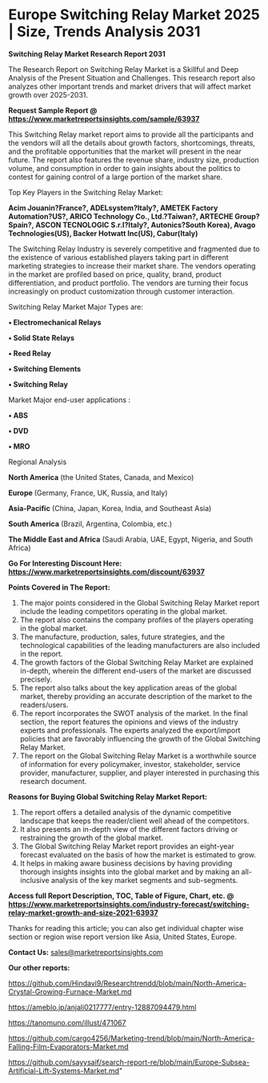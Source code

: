 # Europe Switching Relay Market 2025 | Size, Trends Analysis 2031

<strong>Switching Relay Market Research Report 2031</strong>

The Research Report on Switching Relay Market is a Skillful and Deep Analysis of the Present Situation and Challenges. This research report also analyzes other important trends and market drivers that will affect market growth over 2025-2031.

<strong>Request Sample Report @ <a href=https://www.marketreportsinsights.com/sample/63937>https://www.marketreportsinsights.com/sample/63937</a></strong>

This Switching Relay market report aims to provide all the participants and the vendors will all the details about growth factors, shortcomings, threats, and the profitable opportunities that the market will present in the near future. The report also features the revenue share, industry size, production volume, and consumption in order to gain insights about the politics to contest for gaining control of a large portion of the market share.

Top Key Players in the Switching Relay Market:

<strong>Acim Jouanin?France?, ADELsystem?Italy?, AMETEK Factory Automation?US?, ARICO Technology Co., Ltd.?Taiwan?, ARTECHE Group?Spain?, ASCON TECNOLOGIC S.r.l?Italy?, Autonics?South Korea), Avago Technologies(US), Backer Hotwatt Inc(US), Cabur(Italy)</strong>

The Switching Relay Industry is severely competitive and fragmented due to the existence of various established players taking part in different marketing strategies to increase their market share. The vendors operating in the market are profiled based on price, quality, brand, product differentiation, and product portfolio. The vendors are turning their focus increasingly on product customization through customer interaction.

Switching Relay Market Major Types are:

<strong>• Electromechanical Relays

• Solid State Relays

• Reed Relay

• Switching Elements

• Switching Relay</strong>

Market Major end-user applications :

<strong>• ABS

• DVD

• MRO</strong>

Regional Analysis

</u><strong><b>North America</b></strong> (the United States, Canada, and Mexico)

<strong><b>Europe </b></strong>(Germany, France, UK, Russia, and Italy)

<strong><b>Asia-Pacific</b></strong> (China, Japan, Korea, India, and Southeast Asia)

<strong><b>South America</b></strong> (Brazil, Argentina, Colombia, etc.)

<strong><b>The Middle East and Africa</b></strong> (Saudi Arabia, UAE, Egypt, Nigeria, and South Africa)

<strong>Go For Interesting Discount Here: <a href=https://www.marketreportsinsights.com/discount/63937>https://www.marketreportsinsights.com/discount/63937</a></strong>

<strong>Points Covered in The Report:</strong>
<ol>
  <li>The major points considered in the Global Switching Relay Market report include the leading competitors operating in the global market.</li>
  <li>The report also contains the company profiles of the players operating in the global market.</li>
  <li>The manufacture, production, sales, future strategies, and the technological capabilities of the leading manufacturers are also included in the report.</li>
  <li>The growth factors of the Global Switching Relay Market are explained in-depth, wherein the different end-users of the market are discussed precisely.</li>
  <li>The report also talks about the key application areas of the global market, thereby providing an accurate description of the market to the readers/users.</li>
  <li>The report incorporates the SWOT analysis of the market. In the final section, the report features the opinions and views of the industry experts and professionals. The experts analyzed the export/import policies that are favorably influencing the growth of the Global Switching Relay Market.</li>
  <li>The report on the Global Switching Relay Market is a worthwhile source of information for every policymaker, investor, stakeholder, service provider, manufacturer, supplier, and player interested in purchasing this research document.</li>
</ol>
<strong>Reasons for Buying Global Switching Relay Market Report:</strong>

<ol>
  <li>The report offers a detailed analysis of the dynamic competitive landscape that keeps the reader/client well ahead of the competitors.</li>
  <li>It also presents an in-depth view of the different factors driving or restraining the growth of the global market.</li>
  <li>The Global Switching Relay Market report provides an eight-year forecast evaluated on the basis of how the market is estimated to grow.</li>
  <li>It helps in making aware business decisions by having providing thorough insights insights into the global market and by making an all-inclusive analysis of the key market segments and sub-segments.</li>
</ol>
<strong>Access full Report Description, TOC, Table of Figure, Chart, etc. @ <a href=https://www.marketreportsinsights.com/industry-forecast/switching-relay-market-growth-and-size-2021-63937>https://www.marketreportsinsights.com/industry-forecast/switching-relay-market-growth-and-size-2021-63937</a></strong>


Thanks for reading this article; you can also get individual chapter wise section or region wise report version like Asia, United States, Europe.

<strong>Contact Us:</strong>
sales@marketreportsinsights.com

<strong>Our other reports:</strong>

<a href=https://github.com/Hindavi9/Researchtrendd/blob/main/North-America-Crystal-Growing-Furnace-Market.md>https://github.com/Hindavi9/Researchtrendd/blob/main/North-America-Crystal-Growing-Furnace-Market.md</a>

<a href=https://ameblo.jp/anjali0217777/entry-12887094479.html>https://ameblo.jp/anjali0217777/entry-12887094479.html</a>

<a href=https://tanomuno.com/illust/471067>https://tanomuno.com/illust/471067</a>

<a href=https://github.com/cargo4256/Marketing-trend/blob/main/North-America-Falling-Film-Evaporators-Market.md>https://github.com/cargo4256/Marketing-trend/blob/main/North-America-Falling-Film-Evaporators-Market.md</a>

<a href=https://github.com/sayysaif/search-report-re/blob/main/Europe-Subsea-Artificial-Lift-Systems-Market.md>https://github.com/sayysaif/search-report-re/blob/main/Europe-Subsea-Artificial-Lift-Systems-Market.md</a>"
